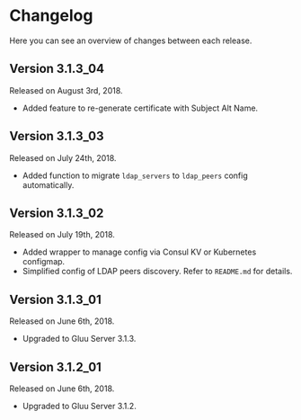 # Changelog

Here you can see an overview of changes between each release.

## Version 3.1.3_04

Released on August 3rd, 2018.

* Added feature to re-generate certificate with Subject Alt Name.

## Version 3.1.3_03

Released on July 24th, 2018.

* Added function to migrate `ldap_servers` to `ldap_peers` config automatically.

## Version 3.1.3_02

Released on July 19th, 2018.

* Added wrapper to manage config via Consul KV or Kubernetes configmap.
* Simplified config of LDAP peers discovery. Refer to `README.md` for details.

## Version 3.1.3_01

Released on June 6th, 2018.

* Upgraded to Gluu Server 3.1.3.

## Version 3.1.2_01

Released on June 6th, 2018.

* Upgraded to Gluu Server 3.1.2.
